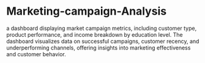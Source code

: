 # Marketing-campaign-Analysis
a dashboard displaying market campaign metrics, including customer type, product performance, and income breakdown by education level. The dashboard visualizes data on successful campaigns, customer recency, and underperforming channels, offering insights into marketing effectiveness and customer behavior. 
